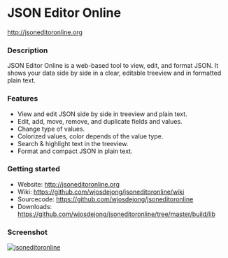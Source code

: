 # JSON Editor Online
http://jsoneditoronline.org


### Description

JSON Editor Online is a web-based tool to view, edit, and format JSON.
It shows your data side by side in a clear, editable treeview and in 
formatted plain text.


### Features

- View and edit JSON side by side in treeview and plain text.
- Edit, add, move, remove, and duplicate fields and values.
- Change type of values.
- Colorized values, color depends of the value type.
- Search & highlight text in the treeview.
- Format and compact JSON in plain text.


### Getting started

- Website:    http://jsoneditoronline.org
- Wiki:       https://github.com/wjosdejong/jsoneditoronline/wiki
- Sourcecode: https://github.com/wjosdejong/jsoneditoronline
- Downloads:  https://github.com/wjosdejong/jsoneditoronline/tree/master/build/lib


### Screenshot

<a href="http://jsoneditoronline.org">
    <img alt="jsoneditoronline"
        src="https://raw.github.com/wjosdejong/jsoneditoronline/master/misc/screenshots/jsoneditoronline.png">
</a>
